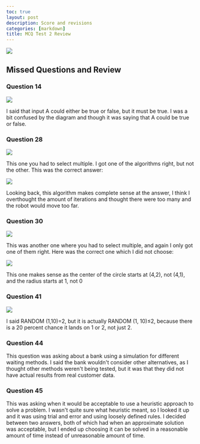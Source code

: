```yaml
---
toc: true
layout: post
description: Score and revisions 
categories: [markdown]
title: MCQ Test 2 Review
---
```


![]({{site.baseurl}}/images/mcq2.png)

## Missed Questions and Review
### Question 14

![]({{site.baseurl}}/images/mc1.png)

I said that input A could either be true or false, but it must be true. I was a bit confused by the diagram and though it was saying that A could be true or false.

### Question 28

![]({{site.baseurl}}/images/mc2.png)

This one you had to select multiple. I got one of the algorithms right, but not the other. This was the correct answer:

![]({{site.baseurl}}/images/mc2a.png)

Looking back, this algorithm makes complete sense at the answer, I think I overthought the amount of iterations and thought there were too many and the robot would move too far.

### Question 30

![]({{site.baseurl}}/images/mc3.png)

This was another one where you had to select multiple, and again I only got one of them right. Here was the correct one which I did not choose:

![]({{site.baseurl}}/images/mc3a.png)

This one makes sense as the center of the circle starts at (4,2), not (4,1), and the radius starts at 1, not 0

### Question 41

![]({{site.baseurl}}/images/mc4.png)

I said RANDOM (1,10)=2, but it is actually RANDOM (1, 10)≤2, because there is a 20 percent chance it lands on 1 or 2, not just 2.

### Question 44
This question was asking about a bank using a simulation for different waiting methods. I said the bank wouldn't consider other alternatives, as I thought other methods weren't being tested, but it was that they did not have actual results from real customer data.

### Question 45
This was asking when it would be acceptable to use a heuristic approach to solve a problem. I wasn't quite sure what heuristic meant, so I looked it up and it was using trial and error and using loosely defined rules. I decided between two answers, both of which had when an approximate solution was acceptable, but I ended up choosing it can be solved in a reasonable amount of time instead of unreasonable amount of time.